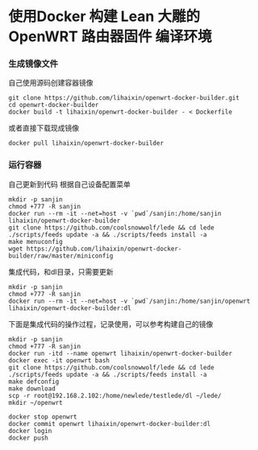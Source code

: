 # 使用Docker 构建 Lean 大雕的 OpenWRT 路由器固件 编译环境

### 生成镜像文件

自己使用源码创建容器镜像
```
git clone https://github.com/lihaixin/openwrt-docker-builder.git
cd openwrt-docker-builder
docker build -t lihaixin/openwrt-docker-builder - < Dockerfile
```
或者直接下载现成镜像
```
docker pull lihaixin/openwrt-docker-builder
```

### 运行容器

自己更新到代码 根据自己设备配置菜单

```
mkdir -p sanjin
chmod +777 -R sanjin
docker run --rm -it --net=host -v `pwd`/sanjin:/home/sanjin lihaixin/openwrt-docker-builder
git clone https://github.com/coolsnowwolf/lede && cd lede
./scripts/feeds update -a && ./scripts/feeds install -a
make menuconfig
wget https://github.com/lihaixin/openwrt-docker-builder/raw/master/miniconfig
```

集成代码，和dl目录，只需要更新

```
mkdir -p sanjin
chmod +777 -R sanjin
docker run --rm -it --net=host -v `pwd`/sanjin:/home/sanjin/openwrt lihaixin/openwrt-docker-builder:dl

```

下面是集成代码的操作过程，记录使用，可以参考构建自己的镜像

```
mkdir -p sanjin
chmod +777 -R sanjin
docker run -itd --name openwrt lihaixin/openwrt-docker-builder
docker exec -it openwrt bash
git clone https://github.com/coolsnowwolf/lede && cd lede
./scripts/feeds update -a && ./scripts/feeds install -a
make defconfig
make download
scp -r root@192.168.2.102:/home/newlede/testlede/dl ~/lede/
mkdir ~/openwrt
```
```
docker stop openwrt
docker commit openwrt lihaixin/openwrt-docker-builder:dl
docker login
docker push
```

